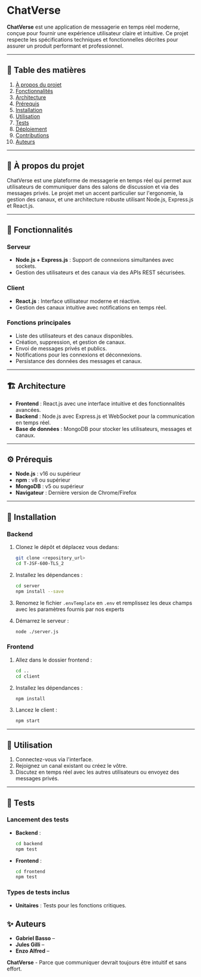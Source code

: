 # ChatVerse  

**ChatVerse** est une application de messagerie en temps réel moderne, conçue pour fournir une expérience utilisateur claire et intuitive. Ce projet respecte les spécifications techniques et fonctionnelles décrites pour assurer un produit performant et professionnel.

---

## 📝 Table des matières  
1. [À propos du projet](#-à-propos-du-projet)  
2. [Fonctionnalités](#-fonctionnalités)  
3. [Architecture](#-architecture)  
4. [Prérequis](#-prérequis)  
5. [Installation](#-installation)  
6. [Utilisation](#-utilisation)  
7. [Tests](#-tests)  
8. [Déploiement](#-déploiement)  
9. [Contributions](#️-contributions)  
10. [Auteurs](#-auteurs)  

---

## 📖 À propos du projet  

ChatVerse est une plateforme de messagerie en temps réel qui permet aux utilisateurs de communiquer dans des salons de discussion et via des messages privés. Le projet met un accent particulier sur l'ergonomie, la gestion des canaux, et une architecture robuste utilisant Node.js, Express.js et React.js.

---

## 🌟 Fonctionnalités  

### Serveur  
- **Node.js + Express.js** : Support de connexions simultanées avec sockets.  
- Gestion des utilisateurs et des canaux via des APIs REST sécurisées.  

### Client  
- **React.js** : Interface utilisateur moderne et réactive.  
- Gestion des canaux intuitive avec notifications en temps réel.  

### Fonctions principales  
- Liste des utilisateurs et des canaux disponibles.  
- Création, suppression, et gestion de canaux.  
- Envoi de messages privés et publics.  
- Notifications pour les connexions et déconnexions.  
- Persistance des données des messages et canaux.  

---

## 🏗️ Architecture  

- **Frontend** : React.js avec une interface intuitive et des fonctionnalités avancées.  
- **Backend** : Node.js avec Express.js et WebSocket pour la communication en temps réel.  
- **Base de données** : MongoDB pour stocker les utilisateurs, messages et canaux.  

---

## ⚙️ Prérequis  

- **Node.js** : v16 ou supérieur  
- **npm** : v8 ou supérieur  
- **MongoDB** : v5 ou supérieur  
- **Navigateur** : Dernière version de Chrome/Firefox  

---

## 🚀 Installation  

### Backend  
1. Clonez le dépôt et déplacez vous dedans:  
   ```bash
   git clone <repository_url>
   cd T-JSF-600-TLS_2
   ```  
2. Installez les dépendances :  
   ```bash
   cd server
   npm install --save
   ```  
3. Renomez le fichier `.envTemplate` en `.env` et remplissez les deux champs avec les paramètres fournis par nos experts 


4. Démarrez le serveur :  
   ```bash
   node ./server.js
   ```  

### Frontend  
1. Allez dans le dossier frontend :  
   ```bash
   cd ..
   cd client
   ```  
2. Installez les dépendances :  
   ```bash
   npm install
   ```  
3. Lancez le client :  
   ```bash
   npm start
   ```  

---

## 📖 Utilisation  

1. Connectez-vous via l'interface.  
2. Rejoignez un canal existant ou créez le vôtre.  
3. Discutez en temps réel avec les autres utilisateurs ou envoyez des messages privés.  

---

## 🧪 Tests  

### Lancement des tests  
- **Backend** :  
   ```bash
   cd backend
   npm test
   ```  
- **Frontend** :  
   ```bash
   cd frontend
   npm test
   ```  

### Types de tests inclus  
- **Unitaires** : Tests pour les fonctions critiques.   


## ✨ Auteurs  

- **Gabriel Basso** –
- **Jules Gilli** –
- **Enzo Alfred** –


**ChatVerse** - Parce que communiquer devrait toujours être intuitif et sans effort. 
